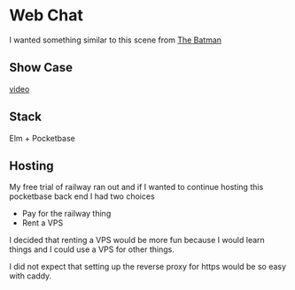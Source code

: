# Web Chat

I wanted something similar to this scene from [The Batman](https://www.youtube.com/watch?v=dbBGf2-WWGw)

## Show Case

[video](https://github.com/user-attachments/assets/9f2b500d-d3de-4516-8c3f-99762dc9658f)

## Stack

Elm + Pocketbase

## Hosting

My free trial of railway ran out and if I wanted to continue
hosting this pocketbase back end I had two choices

- Pay for the railway thing
- Rent a VPS

I decided that renting a VPS would be more fun because I would learn things
and I could use a VPS for other things.

I did not expect that setting up the reverse proxy for https would be so easy with
caddy.
